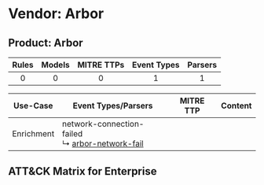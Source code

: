 Vendor: Arbor
=============
Product: Arbor
--------------
| Rules | Models | MITRE TTPs | Event Types | Parsers |
|:-----:|:------:|:----------:|:-----------:|:-------:|
|   0   |   0    |     0      |      1      |    1    |

|  Use-Case  | Event Types/Parsers                                                                                    | MITRE TTP | Content                                        |
|:----------:| ------------------------------------------------------------------------------------------------------ | --------- | ---------------------------------------------- |
| Enrichment |  network-connection-failed<br> ↳ [arbor-network-fail](Parsers/parserContent_arbor-network-fail.md)<br> |           | [](Rules_Models/r_m_arbor_arbor_Enrichment.md) |

ATT&CK Matrix for Enterprise
----------------------------
